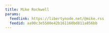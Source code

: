 ```yaml
---
title: Mike Rockwell
params:
  feedlink: https://libertynode.net/@mike.rss
  feedid: aa90c3e5500e42b161160bd811a856bb
---
```

